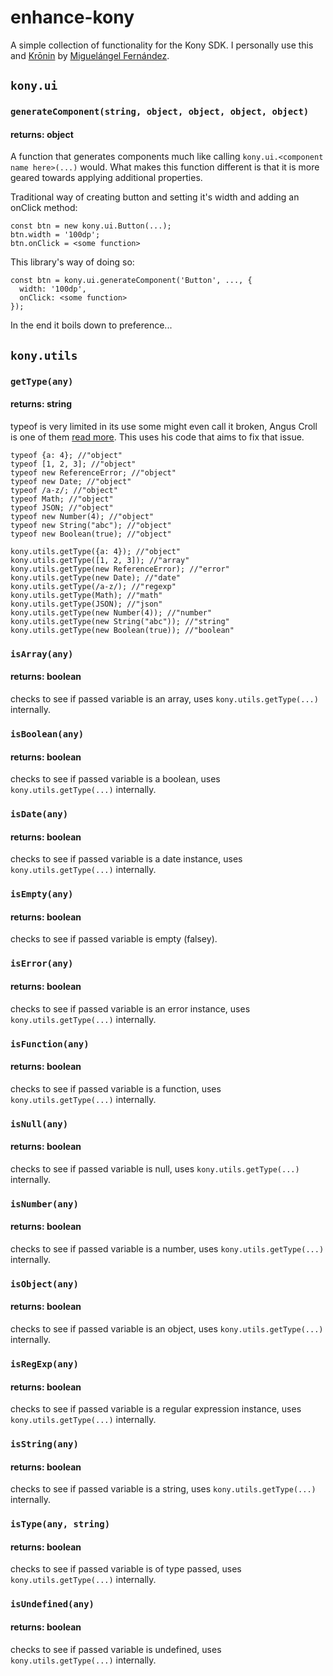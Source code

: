 # enhance-kony
A simple collection of functionality for the Kony SDK. I personally use this and [Krōnin](https://github.com/mig82/kronin) by [Miguelángel Fernández](https://github.com/mig82).

## ```kony.ui```
### ```generateComponent(string, object, object, object, object)```
#### returns: object
A function that generates components much like calling ```kony.ui.<component name here>(...)``` would.
What makes this function different is that it is more geared towards applying additional properties.

Traditional way of creating button and setting it's width and adding an onClick method:
```
const btn = new kony.ui.Button(...);
btn.width = '100dp';
btn.onClick = <some function>
```
This library's way of doing so:
```
const btn = kony.ui.generateComponent('Button', ..., {
  width: '100dp',
  onClick: <some function>
});
```
In the end it boils down to preference...

## ```kony.utils```
### ```getType(any)```
#### returns: string
typeof is very limited in its use some might even call it broken, Angus Croll is one of them [read more](https://javascriptweblog.wordpress.com/2011/08/08/fixing-the-javascript-typeof-operator/). This uses his code that aims to fix that issue.
```
typeof {a: 4}; //"object"
typeof [1, 2, 3]; //"object"
typeof new ReferenceError; //"object"
typeof new Date; //"object"
typeof /a-z/; //"object"
typeof Math; //"object"
typeof JSON; //"object"
typeof new Number(4); //"object"
typeof new String("abc"); //"object"
typeof new Boolean(true); //"object"

kony.utils.getType({a: 4}); //"object"
kony.utils.getType([1, 2, 3]); //"array"
kony.utils.getType(new ReferenceError); //"error"
kony.utils.getType(new Date); //"date"
kony.utils.getType(/a-z/); //"regexp"
kony.utils.getType(Math); //"math"
kony.utils.getType(JSON); //"json"
kony.utils.getType(new Number(4)); //"number"
kony.utils.getType(new String("abc")); //"string"
kony.utils.getType(new Boolean(true)); //"boolean"
```

### ```isArray(any)```
#### returns: boolean
checks to see if passed variable is an array, uses ```kony.utils.getType(...)``` internally.

### ```isBoolean(any)```
#### returns: boolean
checks to see if passed variable is a boolean, uses ```kony.utils.getType(...)``` internally.

### ```isDate(any)```
#### returns: boolean
checks to see if passed variable is a date instance, uses ```kony.utils.getType(...)``` internally.

### ```isEmpty(any)```
#### returns: boolean
checks to see if passed variable is empty (falsey).

### ```isError(any)```
#### returns: boolean
checks to see if passed variable is an error instance, uses ```kony.utils.getType(...)``` internally.

### ```isFunction(any)```
#### returns: boolean
checks to see if passed variable is a function, uses ```kony.utils.getType(...)``` internally.

### ```isNull(any)```
#### returns: boolean
checks to see if passed variable is null, uses ```kony.utils.getType(...)``` internally.

### ```isNumber(any)```
#### returns: boolean
checks to see if passed variable is a number, uses ```kony.utils.getType(...)``` internally.

### ```isObject(any)```
#### returns: boolean
checks to see if passed variable is an object, uses ```kony.utils.getType(...)``` internally.

### ```isRegExp(any)```
#### returns: boolean
checks to see if passed variable is a regular expression instance, uses ```kony.utils.getType(...)``` internally.

### ```isString(any)```
#### returns: boolean
checks to see if passed variable is a string, uses ```kony.utils.getType(...)``` internally.

### ```isType(any, string)```
#### returns: boolean
checks to see if passed variable is of type passed, uses ```kony.utils.getType(...)``` internally.

### ```isUndefined(any)```
#### returns: boolean
checks to see if passed variable is undefined, uses ```kony.utils.getType(...)``` internally.
